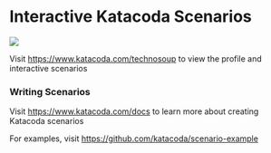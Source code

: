 # Interactive Katacoda Scenarios

[![](http://shields.katacoda.com/katacoda/technosoup/count.svg)](https://www.katacoda.com/technosoup "Get your profile on Katacoda.com")

Visit https://www.katacoda.com/technosoup to view the profile and interactive scenarios

### Writing Scenarios
Visit https://www.katacoda.com/docs to learn more about creating Katacoda scenarios

For examples, visit https://github.com/katacoda/scenario-example
